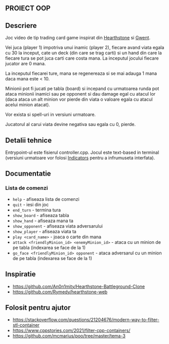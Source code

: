 ## PROIECT OOP

## Descriere
Joc video de tip trading card game inspirat din [Hearthstone](https://en.wikipedia.org/wiki/Hearthstone) si [Gwent](https://en.wikipedia.org/wiki/Gwent:_The_Witcher_Card_Game). 

Vei juca (player 1) impotriva unui inamic (player 2), fiecare avand viata egala cu 30 la inceput, cate un deck (din care se trag carti) si un hand din care la fiecare tura se pot juca carti care costa mana. La inceputul jocului fiecare jucator are 0 mana. 

La inceputul fiecarei ture, mana se regenereaza si se mai adauga 1 mana daca mana este < 10. 

Minionii pot fi jucati pe tabla (board) si incepand cu urmatoarea runda pot ataca minionii inamici sau pe opponent si dau damage egal cu atacul lor (daca ataca un alt minion vor pierde din viata o valoare egala cu atacul acelui minion atacat). 

Vor exista si spell-uri in versiuni urmatoare. 

Jucatorul al carui viata devine negativa sau egala cu 0, pierde. 

## Detalii tehnice

Entrypoint-ul este fisierul controller.cpp.
Jocul este text-based in terminal (versiuni urmatoare vor folosi [Indicators](https://github.com/p-ranav/indicators) pentru a infrumuseta interfata).

## Documentatie

### Lista de comenzi
- `help` - afiseaza lista de comenzi
- `quit` - iesi din joc
- `end_turn` - termina tura
- `show_board` - afiseaza tabla
- `show_hand` - afiseaza mana ta
- `show_opponent` - afiseaza viata adversarului
- `show_player` - afiseaza viata ta
- `play <card_name>` - joaca o carte din mana
- `attack <friendlyMinion_id> <enemyMinion_id>` - ataca cu un minion de pe tabla (indexarea se face de la 1)
- `go_face <friendlyMinion_id> opponent` - ataca adversarul cu un minion de pe tabla (indexarea se face de la 1)
## Inspiratie
- https://github.com/An0n1mity/Hearthstone-Battleground-Clone
- https://github.com/Rymedy/hearthstone-web
## Folosit pentru ajutor
- https://stackoverflow.com/questions/21204676/modern-way-to-filter-stl-container
- https://www.cppstories.com/2021/filter-cpp-containers/
- https://github.com/mcmarius/poo/tree/master/tema-3